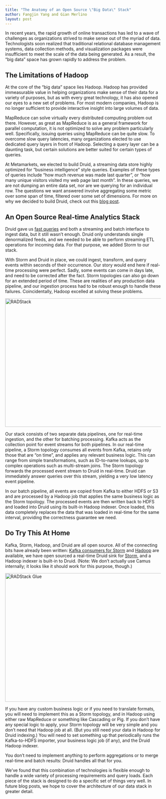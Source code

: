 ```yaml
---
title: "The Anatomy of an Open Source \"Big Data\" Stack"
author: Fangjin Yang and Gian Merlino
layout: post
---
```


In recent years, the rapid growth of online transactions has led to a wave of
challenges as organizations strived to make sense out of the myriad of data.
Technologists soon realized that traditional relational database management
systems, data collection methods, and visualization packages were insufficient
to meet the scale of the data being generated. As a result, the “big data”
space has grown rapidly to address the problem.

## The Limitations of Hadoop

At the core of the “big data” space lies Hadoop. Hadoop has provided
immeasurable value in helping organizations make sense of their data for a
variety of purposes, but as with every great technology, it has also opened our
eyes to a new set of problems. For most modern companies, Hadoop is no longer
sufficient to provide interactive insight into large volumes of data.

MapReduce can solve virtually every distributed computing problem out there.
However, as great as MapReduce is as a general framework for parallel
computation, it is not optimized to solve any problem particularly well.
Specifically, issuing queries using MapReduce can be quite slow. To overcome
slow query latencies, many organizations elected to use dedicated query layers
in front of Hadoop. Selecting a query layer can be a daunting task, but certain
solutions are better suited for certain types of queries.

At Metamarkets, we elected to build Druid, a streaming data store highly
optimized for “business intelligence” style queries. Examples of these types of
queries include “how much revenue was made last quarter”, or “how many unique
visitors visited my web page last month”. In these queries, we are not dumping
an entire data set, nor are we querying for an individual row. The questions we
want answered involve aggregating some metric over some span of time, filtered
over some set of dimensions. For more on why we decided to build Druid, check
out this [blog post](http://druid.io/blog/2011/04/30/introducing-druid.html).

## An Open Source Real-time Analytics Stack

Druid gave us [fast
queries](http://druid.io/blog/2014/03/17/benchmarking-druid.html) and both a
streaming and batch interface to ingest data, but it still wasn’t enough. Druid
only understands single denormalized feeds, and we needed to be able to perform
streaming ETL operations for incoming data. For that purpose, we added Storm to
our stack.

With Storm and Druid in place, we could ingest, transform, and query events
within seconds of their occurrence. Our story would end here if real-time
processing were perfect. Sadly, some events can come in days late, and need to
be corrected after the fact. Storm topologies can also go down for an extended
period of time. These are realities of any production data pipeline, and our
ingestion process had to be robust enough to handle these failures.
Coincidentally, Hadoop excelled at solving these problems.

<img src="{{ relative }}/img/radstack.png" alt="RADStack" title="RADStack" width="612px" height="414px">

Our stack consists of two separate data pipelines, one for real-time ingestion,
and the other for batching processing. Kafka acts as the collection point for
event streams for both pipelines. In our real-time pipeline, a Storm topology
consumes all events from Kafka, retains only those that are “on time”, and
applies any relevant business logic. This can range from simple
transformations, such as ID-to-name lookups, up to complex operations such as
multi-stream joins. The Storm topology forwards the processed event stream to
Druid in real-time. Druid can immediately answer queries over this stream,
yielding a very low latency event pipeline. 

In our batch pipeline, all events are copied from Kafka to either HDFS or S3
and are processed by a Hadoop job that applies the same business logic as the
Storm topology. The processed events are then written back to HDFS and loaded
into Druid using its built-in Hadoop indexer. Once loaded, this data completely
replaces the data that was loaded in real-time for the same interval, providing
the correctness guarantee we need.

## Do Try This At Home

Kafka, Storm, Hadoop, and Druid are all open source. All of the connecting bits
have already been written: [Kafka consumers for
Storm](https://github.com/nathanmarz/storm-contrib/tree/master/storm-kafka) and
[Hadoop](https://github.com/linkedin/camus) are available, we have open sourced
a real-time Druid sink for [Storm](https://github.com/metamx/tranquility), and
a Hadoop indexer is built-in to Druid. (Note: We don’t actually use Camus
internally; it looks like it should work for this purpose, though.)

<img src="{{ relative }}/img/radglue.png" alt="RADStack Glue" title="RADStack Glue" width="612px" height="414px">

If you have any custom business logic or if you need to translate formats, you
will need to implement this as a Storm topology, and in Hadoop using either raw
MapReduce or something like Cascading or Pig. If you don’t have any special
logic to apply, your Storm topology will be very simple and you don’t need that
Hadoop job at all. (But you still need your data in Hadoop for Druid indexing.)
You will need to set something up that periodically runs the Kafka-to-HDFS
importer, your business logic job (if any), and the Druid Hadoop indexer.

You don’t need to implement anything to perform aggregations or to merge
real-time and batch results: Druid handles all that for you.

We’ve found that this combination of technologies is flexible enough to handle
a wide variety of processing requirements and query loads. Each piece of the
stack is designed to do a specific set of things very well. In future blog
posts, we hope to cover the architecture of our data stack in greater detail.
